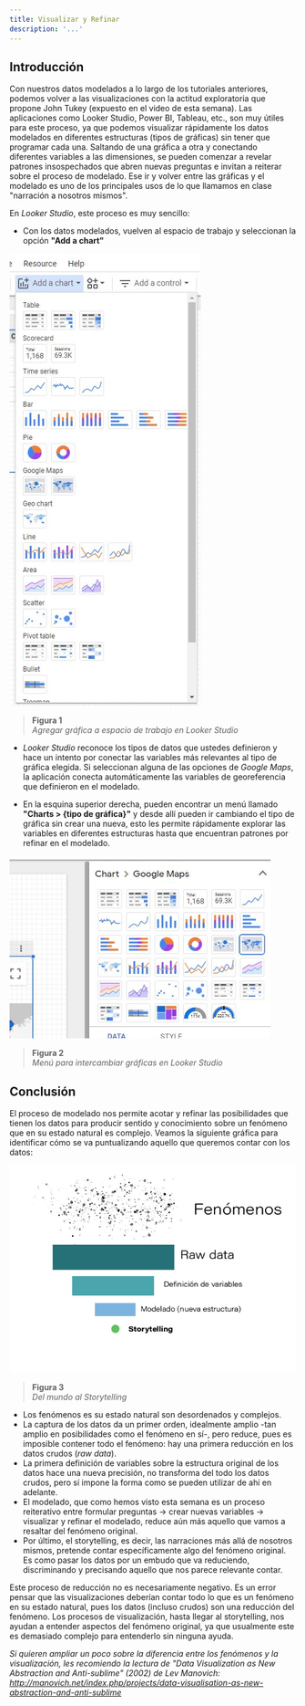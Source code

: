 ```yaml
---
title: Visualizar y Refinar
description: '...'
---
```


## Introducción

Con nuestros datos modelados a lo largo de los tutoriales anteriores, podemos volver a las visualizaciones con la actitud exploratoria que propone John Tukey (expuesto en el video de esta semana). Las aplicaciones como Looker Studio, Power BI, Tableau, etc., son muy útiles para este proceso, ya que podemos visualizar rápidamente los datos modelados en diferentes estructuras (tipos de gráficas) sin tener que programar cada una. Saltando de una gráfica a otra y conectando diferentes variables a las dimensiones, se pueden comenzar a revelar patrones insospechados que abren nuevas preguntas e invitan a reiterar sobre el proceso de modelado. Ese ir y volver entre las gráficas y el modelado es uno de los principales usos de lo que llamamos en clase "narración a nosotros mismos".

En _Looker Studio_, este proceso es muy sencillo:

- Con los datos modelados, vuelven al espacio de trabajo y seleccionan la opción **"Add a chart"**

<img src="/vysimgs/gds-graficas.jpg" alt="Nueva gráfica" />

> **Figura 1**  
> _Agregar gráfica a espacio de trabajo en Looker Studio_

- _Looker Studio_ reconoce los tipos de datos que ustedes definieron y hace un intento por conectar las variables más relevantes al tipo de gráfica elegida. Si seleccionan alguna de las opciones de _Google Maps_, la aplicación conecta automáticamente las variables de georeferencia que definieron en el modelado.

- En la esquina superior derecha, pueden encontrar un menú llamado **"Charts > {tipo de gráfica}"** y desde allí pueden ir cambiando el tipo de gráfica sin crear una nueva, esto les permite rápidamente explorar las variables en diferentes estructuras hasta que encuentran patrones por refinar en el modelado.

<img src="/vysimgs/gds-switch-charts.jpg" alt="Intercambiar gráficas" />

> **Figura 2**  
> _Menú para intercambiar gráficas en Looker Studio_

## Conclusión

El proceso de modelado nos permite acotar y refinar las posibilidades que tienen los datos para producir sentido y conocimiento sobre un fenómeno que en su estado natural es complejo. Veamos la siguiente gráfica para identificar cómo se va puntualizando aquello que queremos contar con los datos:

<img src="/vysimgs/refinar.jpg" alt="Del mundo al storytelling" />

> **Figura 3**  
> _Del mundo al Storytelling_

- Los fenómenos es su estado natural son desordenados y complejos.
- La captura de los datos da un primer orden, idealmente amplio -tan amplio en posibilidades como el fenómeno en sí-, pero reduce, pues es imposible contener todo el fenómeno: hay una primera reducción en los datos crudos (_raw data_).
- La primera definición de variables sobre la estructura original de los datos hace una nueva precisión, no transforma del todo los datos crudos, pero sí impone la forma como se pueden utilizar de ahí en adelante.
- El modelado, que como hemos visto esta semana es un proceso reiterativo entre formular preguntas -> crear nuevas variables -> visualizar y refinar el modelado, reduce aún más aquello que vamos a resaltar del fenómeno original.
- Por último, el storytelling, es decir, las narraciones más allá de nosotros mismos, pretende contar específicamente algo del fenómeno original. Es como pasar los datos por un embudo que va reduciendo, discriminando y precisando aquello que nos parece relevante contar.

Este proceso de reducción no es necesariamente negativo. Es un error pensar que las visualizaciones deberían contar todo lo que es un fenómeno en su estado natural, pues los datos (incluso crudos) son una reducción del fenómeno. Los procesos de visualización, hasta llegar al storytelling, nos ayudan a entender aspectos del fenómeno original, ya que usualmente este es demasiado complejo para entenderlo sin ninguna ayuda.

_Si quieren ampliar un poco sobre la diferencia entre los fenómenos y la visualización, les recomiendo la lectura de "Data Visualization as New Abstraction and Anti-sublime" (2002) de Lev Manovich: http://manovich.net/index.php/projects/data-visualisation-as-new-abstraction-and-anti-sublime_
